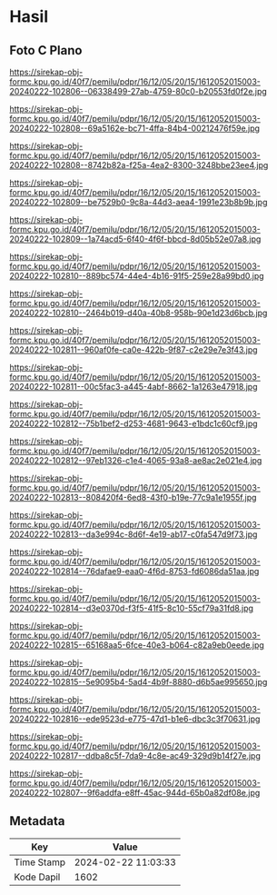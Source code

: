 # Hasil

## Foto C Plano

https://sirekap-obj-formc.kpu.go.id/40f7/pemilu/pdpr/16/12/05/20/15/1612052015003-20240222-102806--06338499-27ab-4759-80c0-b20553fd0f2e.jpg

https://sirekap-obj-formc.kpu.go.id/40f7/pemilu/pdpr/16/12/05/20/15/1612052015003-20240222-102808--69a5162e-bc71-4ffa-84b4-00212476f59e.jpg

https://sirekap-obj-formc.kpu.go.id/40f7/pemilu/pdpr/16/12/05/20/15/1612052015003-20240222-102808--8742b82a-f25a-4ea2-8300-3248bbe23ee4.jpg

https://sirekap-obj-formc.kpu.go.id/40f7/pemilu/pdpr/16/12/05/20/15/1612052015003-20240222-102809--be7529b0-9c8a-44d3-aea4-1991e23b8b9b.jpg

https://sirekap-obj-formc.kpu.go.id/40f7/pemilu/pdpr/16/12/05/20/15/1612052015003-20240222-102809--1a74acd5-6f40-4f6f-bbcd-8d05b52e07a8.jpg

https://sirekap-obj-formc.kpu.go.id/40f7/pemilu/pdpr/16/12/05/20/15/1612052015003-20240222-102810--889bc574-44e4-4b16-91f5-259e28a99bd0.jpg

https://sirekap-obj-formc.kpu.go.id/40f7/pemilu/pdpr/16/12/05/20/15/1612052015003-20240222-102810--2464b019-d40a-40b8-958b-90e1d23d6bcb.jpg

https://sirekap-obj-formc.kpu.go.id/40f7/pemilu/pdpr/16/12/05/20/15/1612052015003-20240222-102811--960af0fe-ca0e-422b-9f87-c2e29e7e3f43.jpg

https://sirekap-obj-formc.kpu.go.id/40f7/pemilu/pdpr/16/12/05/20/15/1612052015003-20240222-102811--00c5fac3-a445-4abf-8662-1a1263e47918.jpg

https://sirekap-obj-formc.kpu.go.id/40f7/pemilu/pdpr/16/12/05/20/15/1612052015003-20240222-102812--75b1bef2-d253-4681-9643-e1bdc1c60cf9.jpg

https://sirekap-obj-formc.kpu.go.id/40f7/pemilu/pdpr/16/12/05/20/15/1612052015003-20240222-102812--97eb1326-c1e4-4065-93a8-ae8ac2e021e4.jpg

https://sirekap-obj-formc.kpu.go.id/40f7/pemilu/pdpr/16/12/05/20/15/1612052015003-20240222-102813--808420f4-6ed8-43f0-b19e-77c9a1e1955f.jpg

https://sirekap-obj-formc.kpu.go.id/40f7/pemilu/pdpr/16/12/05/20/15/1612052015003-20240222-102813--da3e994c-8d6f-4e19-ab17-c0fa547d9f73.jpg

https://sirekap-obj-formc.kpu.go.id/40f7/pemilu/pdpr/16/12/05/20/15/1612052015003-20240222-102814--76dafae9-eaa0-4f6d-8753-fd6086da51aa.jpg

https://sirekap-obj-formc.kpu.go.id/40f7/pemilu/pdpr/16/12/05/20/15/1612052015003-20240222-102814--d3e0370d-f3f5-41f5-8c10-55cf79a31fd8.jpg

https://sirekap-obj-formc.kpu.go.id/40f7/pemilu/pdpr/16/12/05/20/15/1612052015003-20240222-102815--65168aa5-6fce-40e3-b064-c82a9eb0eede.jpg

https://sirekap-obj-formc.kpu.go.id/40f7/pemilu/pdpr/16/12/05/20/15/1612052015003-20240222-102815--5e9095b4-5ad4-4b9f-8880-d6b5ae995650.jpg

https://sirekap-obj-formc.kpu.go.id/40f7/pemilu/pdpr/16/12/05/20/15/1612052015003-20240222-102816--ede9523d-e775-47d1-b1e6-dbc3c3f70631.jpg

https://sirekap-obj-formc.kpu.go.id/40f7/pemilu/pdpr/16/12/05/20/15/1612052015003-20240222-102817--ddba8c5f-7da9-4c8e-ac49-329d9b14f27e.jpg

https://sirekap-obj-formc.kpu.go.id/40f7/pemilu/pdpr/16/12/05/20/15/1612052015003-20240222-102807--9f6addfa-e8ff-45ac-944d-65b0a82df08e.jpg


## Metadata

| Key        | Value               |
| ---------- | ------------------- |
| Time Stamp | 2024-02-22 11:03:33 |
| Kode Dapil | 1602                |



